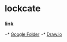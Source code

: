 # lockcate

### link
⋅⋅* [Google Folder]( https://drive.google.com/drive/folders/1AQ6t2b0jkaxcZ2SXLo4i-aboAPLYzJfy)
⋅⋅* [Draw.io](https://www.draw.io/)
